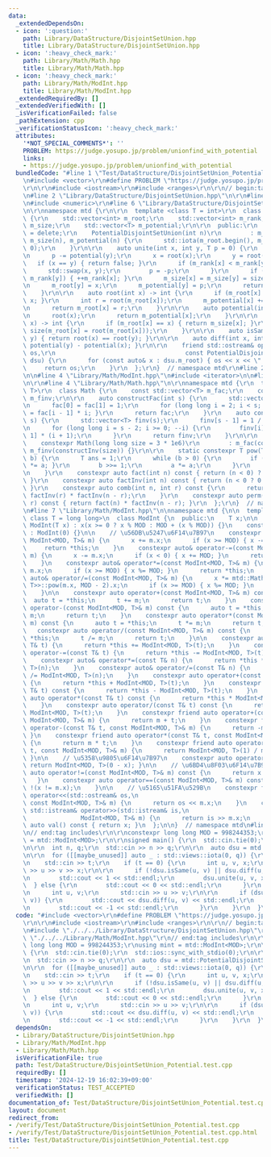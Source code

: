 ```yaml
---
data:
  _extendedDependsOn:
  - icon: ':question:'
    path: Library/DataStructure/DisjointSetUnion.hpp
    title: Library/DataStructure/DisjointSetUnion.hpp
  - icon: ':heavy_check_mark:'
    path: Library/Math/Math.hpp
    title: Library/Math/Math.hpp
  - icon: ':heavy_check_mark:'
    path: Library/Math/ModInt.hpp
    title: Library/Math/ModInt.hpp
  _extendedRequiredBy: []
  _extendedVerifiedWith: []
  _isVerificationFailed: false
  _pathExtension: cpp
  _verificationStatusIcon: ':heavy_check_mark:'
  attributes:
    '*NOT_SPECIAL_COMMENTS*': ''
    PROBLEM: https://judge.yosupo.jp/problem/unionfind_with_potential
    links:
    - https://judge.yosupo.jp/problem/unionfind_with_potential
  bundledCode: "#line 1 \"Test/DataStructure/DisjointSetUnion_Potential.test.cpp\"\
    \n#include <vector>\r\n#define PROBLEM \"https://judge.yosupo.jp/problem/unionfind_with_potential\"\
    \r\n\r\n#include <iostream>\r\n#include <ranges>\r\n\r\n// begin:tag includes\r\
    \n#line 2 \"Library/DataStructure/DisjointSetUnion.hpp\"\n\r\n#line 4 \"Library/DataStructure/DisjointSetUnion.hpp\"\
    \n#include <numeric>\r\n#line 6 \"Library/DataStructure/DisjointSetUnion.hpp\"\
    \n\r\nnamespace mtd {\r\n\r\n  template <class T = int>\r\n  class PotentialDisjointSetUnion\
    \ {\r\n    std::vector<int> m_root;\r\n    std::vector<int> m_rank;\r\n    std::vector<int>\
    \ m_size;\r\n    std::vector<T> m_potential;\r\n\r\n  public:\r\n    PotentialDisjointSetUnion()\
    \ = delete;\r\n    PotentialDisjointSetUnion(int n)\r\n        : m_root(n), m_rank(n),\
    \ m_size(n), m_potential(n) {\r\n      std::iota(m_root.begin(), m_root.end(),\
    \ 0);\r\n    }\r\n\r\n    auto unite(int x, int y, T p = 0) {\r\n      p += potential(x);\r\
    \n      p -= potential(y);\r\n      x = root(x);\r\n      y = root(y);\r\n   \
    \   if (x == y) { return false; }\r\n      if (m_rank[x] < m_rank[y]) {\r\n  \
    \      std::swap(x, y);\r\n        p = -p;\r\n      }\r\n      if (m_rank[x] ==\
    \ m_rank[y]) { ++m_rank[x]; }\r\n      m_size[x] = m_size[y] = size(x) + size(y);\r\
    \n      m_root[y] = x;\r\n      m_potential[y] = p;\r\n      return true;\r\n\
    \    }\r\n\r\n    auto root(int x) -> int {\r\n      if (m_root[x] == x) { return\
    \ x; }\r\n      int r = root(m_root[x]);\r\n      m_potential[x] += m_potential[m_root[x]];\r\
    \n      return m_root[x] = r;\r\n    }\r\n\r\n    auto potential(int x) -> T {\r\
    \n      root(x);\r\n      return m_potential[x];\r\n    }\r\n\r\n    auto size(int\
    \ x) -> int {\r\n      if (m_root[x] == x) { return m_size[x]; }\r\n      return\
    \ size(m_root[x] = root(m_root[x]));\r\n    }\r\n\r\n    auto isSame(int x, int\
    \ y) { return root(x) == root(y); }\r\n\r\n    auto diff(int x, int y) { return\
    \ potential(y) - potential(x); }\r\n\r\n    friend std::ostream& operator<<(std::ostream&\
    \ os,\r\n                                    const PotentialDisjointSetUnion&\
    \ dsu) {\r\n      for (const auto& x : dsu.m_root) { os << x << \" \"; }\r\n \
    \     return os;\r\n    }\r\n  };\r\n}  // namespace mtd\r\n#line 2 \"Library/Math/ModInt.hpp\"\
    \n\n#line 4 \"Library/Math/ModInt.hpp\"\n#include <iterator>\n\n#line 2 \"Library/Math/Math.hpp\"\
    \n\r\n#line 4 \"Library/Math/Math.hpp\"\n\r\nnamespace mtd {\r\n  template <class\
    \ T>\r\n  class Math {\r\n    const std::vector<T> m_fac;\r\n    const std::vector<T>\
    \ m_finv;\r\n\r\n    auto constructFac(int s) {\r\n      std::vector<T> fac(s);\r\
    \n      fac[0] = fac[1] = 1;\r\n      for (long long i = 2; i < s; ++i) { fac[i]\
    \ = fac[i - 1] * i; }\r\n      return fac;\r\n    }\r\n    auto constructInv(int\
    \ s) {\r\n      std::vector<T> finv(s);\r\n      finv[s - 1] = 1 / m_fac[s - 1];\r\
    \n      for (long long i = s - 2; i >= 0; --i) {\r\n        finv[i] = finv[i +\
    \ 1] * (i + 1);\r\n      }\r\n      return finv;\r\n    }\r\n\r\n  public:\r\n\
    \    constexpr Math(long long size = 3 * 1e6)\r\n        : m_fac(constructFac(size)),\
    \ m_finv(constructInv(size)) {}\r\n\r\n    static constexpr T pow(T a, long long\
    \ b) {\r\n      T ans = 1;\r\n      while (b > 0) {\r\n        if (b & 1) { ans\
    \ *= a; }\r\n        b >>= 1;\r\n        a *= a;\r\n      }\r\n      return ans;\r\
    \n    }\r\n    constexpr auto fact(int n) const { return (n < 0) ? 0 : m_fac[n];\
    \ }\r\n    constexpr auto factInv(int n) const { return (n < 0 ? 0 : m_finv[n]);\
    \ }\r\n    constexpr auto comb(int n, int r) const {\r\n      return fact(n) *\
    \ factInv(r) * factInv(n - r);\r\n    }\r\n    constexpr auto perm(int n, int\
    \ r) const { return fact(n) * factInv(n - r); }\r\n  };\r\n}  // namespace mtd\r\
    \n#line 7 \"Library/Math/ModInt.hpp\"\n\nnamespace mtd {\n\n  template <int MOD,\
    \ class T = long long>\n  class ModInt {\n  public:\n    T x;\n\n    constexpr\
    \ ModInt(T x) : x(x >= 0 ? x % MOD : MOD + (x % MOD)) {}\n    constexpr ModInt()\
    \ : ModInt(0) {}\n\n    // \u56DB\u5247\u6F14\u7B97\n    constexpr auto& operator+=(const\
    \ ModInt<MOD, T>& m) {\n      x += m.x;\n      if (x >= MOD) { x -= MOD; }\n \
    \     return *this;\n    }\n    constexpr auto& operator-=(const ModInt<MOD, T>&\
    \ m) {\n      x -= m.x;\n      if (x < 0) { x += MOD; }\n      return *this;\n\
    \    }\n    constexpr auto& operator*=(const ModInt<MOD, T>& m) {\n      x *=\
    \ m.x;\n      if (x >= MOD) { x %= MOD; }\n      return *this;\n    }\n    constexpr\
    \ auto& operator/=(const ModInt<MOD, T>& m) {\n      x *= mtd::Math<ModInt<MOD,\
    \ T>>::pow(m.x, MOD - 2).x;\n      if (x >= MOD) { x %= MOD; }\n      return *this;\n\
    \    }\n\n    constexpr auto operator+(const ModInt<MOD, T>& m) const {\n    \
    \  auto t = *this;\n      t += m;\n      return t;\n    }\n    constexpr auto\
    \ operator-(const ModInt<MOD, T>& m) const {\n      auto t = *this;\n      t -=\
    \ m;\n      return t;\n    }\n    constexpr auto operator*(const ModInt<MOD, T>&\
    \ m) const {\n      auto t = *this;\n      t *= m;\n      return t;\n    }\n \
    \   constexpr auto operator/(const ModInt<MOD, T>& m) const {\n      auto t =\
    \ *this;\n      t /= m;\n      return t;\n    }\n\n    constexpr auto& operator+=(const\
    \ T& t) {\n      return *this += ModInt<MOD, T>(t);\n    }\n    constexpr auto&\
    \ operator-=(const T& t) {\n      return *this -= ModInt<MOD, T>(t);\n    }\n\
    \    constexpr auto& operator*=(const T& n) {\n      return *this *= ModInt<MOD,\
    \ T>(n);\n    }\n    constexpr auto& operator/=(const T& n) {\n      return *this\
    \ /= ModInt<MOD, T>(n);\n    }\n    constexpr auto operator+(const T& t) const\
    \ {\n      return *this + ModInt<MOD, T>(t);\n    }\n    constexpr auto operator-(const\
    \ T& t) const {\n      return *this - ModInt<MOD, T>(t);\n    }\n    constexpr\
    \ auto operator*(const T& t) const {\n      return *this * ModInt<MOD, T>(t);\n\
    \    }\n    constexpr auto operator/(const T& t) const {\n      return *this /\
    \ ModInt<MOD, T>(t);\n    }\n    constexpr friend auto operator+(const T& t, const\
    \ ModInt<MOD, T>& m) {\n      return m + t;\n    }\n    constexpr friend auto\
    \ operator-(const T& t, const ModInt<MOD, T>& m) {\n      return -m + t;\n   \
    \ }\n    constexpr friend auto operator*(const T& t, const ModInt<MOD, T>& m)\
    \ {\n      return m * t;\n    }\n    constexpr friend auto operator/(const T&\
    \ t, const ModInt<MOD, T>& m) {\n      return ModInt<MOD, T>(1) / m * t;\n   \
    \ }\n\n    // \u5358\u9805\u6F14\u7B97\n    constexpr auto operator-() const {\
    \ return ModInt<MOD, T>(0 - x); }\n\n    // \u6BD4\u8F03\u6F14\u7B97\n    constexpr\
    \ auto operator!=(const ModInt<MOD, T>& m) const {\n      return x != m.x;\n \
    \   }\n    constexpr auto operator==(const ModInt<MOD, T>& m) const {\n      return\
    \ !(x != m.x);\n    }\n\n    // \u5165\u51FA\u529B\n    constexpr friend std::ostream&\
    \ operator<<(std::ostream& os,\n                                             \
    \ const ModInt<MOD, T>& m) {\n      return os << m.x;\n    }\n    constexpr friend\
    \ std::istream& operator>>(std::istream& is,\n                               \
    \               ModInt<MOD, T>& m) {\n      return is >> m.x;\n    }\n\n    constexpr\
    \ auto val() const { return x; }\n  };\n\n}  // namespace mtd\n#line 10 \"Test/DataStructure/DisjointSetUnion_Potential.test.cpp\"\
    \n// end:tag includes\r\n\r\nconstexpr long long MOD = 998244353;\r\nusing mint\
    \ = mtd::ModInt<MOD>;\r\n\r\nsigned main() {\r\n  std::cin.tie(0);\r\n  std::ios::sync_with_stdio(0);\r\
    \n\r\n  int n, q;\r\n  std::cin >> n >> q;\r\n\r\n  auto dsu = mtd::PotentialDisjointSetUnion<mint>(n);\r\
    \n\r\n  for ([[maybe_unused]] auto _ : std::views::iota(0, q)) {\r\n    int t;\r\
    \n    std::cin >> t;\r\n    if (t == 0) {\r\n      int u, v, x;\r\n      std::cin\
    \ >> u >> v >> x;\r\n\r\n      if (!dsu.isSame(u, v) || dsu.diff(u, v) == x) {\r\
    \n        std::cout << 1 << std::endl;\r\n        dsu.unite(u, v, x);\r\n    \
    \  } else {\r\n        std::cout << 0 << std::endl;\r\n      }\r\n    } else {\r\
    \n      int u, v;\r\n      std::cin >> u >> v;\r\n\r\n      if (dsu.isSame(u,\
    \ v)) {\r\n        std::cout << dsu.diff(u, v) << std::endl;\r\n      } else {\r\
    \n        std::cout << -1 << std::endl;\r\n      }\r\n    }\r\n  }\r\n}\r\n"
  code: "#include <vector>\r\n#define PROBLEM \"https://judge.yosupo.jp/problem/unionfind_with_potential\"\
    \r\n\r\n#include <iostream>\r\n#include <ranges>\r\n\r\n// begin:tag includes\r\
    \n#include \"./../../Library/DataStructure/DisjointSetUnion.hpp\"\r\n#include\
    \ \"./../../Library/Math/ModInt.hpp\"\r\n// end:tag includes\r\n\r\nconstexpr\
    \ long long MOD = 998244353;\r\nusing mint = mtd::ModInt<MOD>;\r\n\r\nsigned main()\
    \ {\r\n  std::cin.tie(0);\r\n  std::ios::sync_with_stdio(0);\r\n\r\n  int n, q;\r\
    \n  std::cin >> n >> q;\r\n\r\n  auto dsu = mtd::PotentialDisjointSetUnion<mint>(n);\r\
    \n\r\n  for ([[maybe_unused]] auto _ : std::views::iota(0, q)) {\r\n    int t;\r\
    \n    std::cin >> t;\r\n    if (t == 0) {\r\n      int u, v, x;\r\n      std::cin\
    \ >> u >> v >> x;\r\n\r\n      if (!dsu.isSame(u, v) || dsu.diff(u, v) == x) {\r\
    \n        std::cout << 1 << std::endl;\r\n        dsu.unite(u, v, x);\r\n    \
    \  } else {\r\n        std::cout << 0 << std::endl;\r\n      }\r\n    } else {\r\
    \n      int u, v;\r\n      std::cin >> u >> v;\r\n\r\n      if (dsu.isSame(u,\
    \ v)) {\r\n        std::cout << dsu.diff(u, v) << std::endl;\r\n      } else {\r\
    \n        std::cout << -1 << std::endl;\r\n      }\r\n    }\r\n  }\r\n}\r\n"
  dependsOn:
  - Library/DataStructure/DisjointSetUnion.hpp
  - Library/Math/ModInt.hpp
  - Library/Math/Math.hpp
  isVerificationFile: true
  path: Test/DataStructure/DisjointSetUnion_Potential.test.cpp
  requiredBy: []
  timestamp: '2024-12-19 16:02:39+09:00'
  verificationStatus: TEST_ACCEPTED
  verifiedWith: []
documentation_of: Test/DataStructure/DisjointSetUnion_Potential.test.cpp
layout: document
redirect_from:
- /verify/Test/DataStructure/DisjointSetUnion_Potential.test.cpp
- /verify/Test/DataStructure/DisjointSetUnion_Potential.test.cpp.html
title: Test/DataStructure/DisjointSetUnion_Potential.test.cpp
---
```

